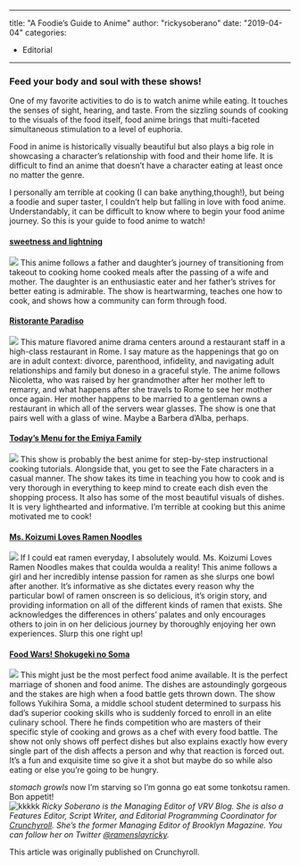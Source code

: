 
---
title: "A Foodie’s Guide to Anime"
author: "rickysoberano"
date: "2019-04-04"
categories:
- Editorial
---

### Feed your body and soul with these shows!

One of my favorite activities to do is to watch anime while eating. It touches the senses of sight, hearing, and taste. From the sizzling sounds of cooking to the visuals of the food itself, food anime brings that multi-faceted simultaneous stimulation to a level of euphoria.

Food in anime is historically visually beautiful but also plays a big role in showcasing a character’s relationship with food and their home life. It is difficult to find an anime that doesn’t have a character eating at least once no matter the genre.

I personally am terrible at cooking (I can bake anything,though!), but being a foodie and super taster, I couldn’t help but falling in love with food anime. Understandably, it can be difficult to know where to begin your food anime journey. So this is your guide to food anime to watch!

#### [**sweetness and lightning**](https://vrv.co/series/GY2PW408Y/sweetness-lightning)
![](https://lh5.googleusercontent.com/lm18JEQETjrtR9eMsAnbgsVVnHI-p4lasXb9KaR7B3OFaFq5XDJ88LomgJ-uqIFpTK7jH5fek5WGlsfs0hsl_gtPeU_LQAloVfH4Y_fhC5mgItonbqi89ZSUULYiR9PmNB2p-0Q)
This anime follows a father and daughter’s journey of transitioning from takeout to cooking home cooked meals after the passing of a wife and mother. The daughter is an enthusiastic eater and her father’s strives for better eating is admirable. The show is heartwarming, teaches one how to cook, and shows how a community can form through food.

#### [**Ristorante Paradiso**](https://vrv.co/series/G6X0JEM8Y/Ristorante-Paradiso)
![](https://lh3.googleusercontent.com/Fmj3HQcrgq3beXmkeF7qBwNMBfOZ_qRfjacuZbdConG_1Y6lxKiBcfCnVQzh1ynUm42RtaYsiRFsRHzC2aMcVFENaelzLvGBE_-lEXMM6fd0Mi-n9YmOnnBXKtw027BnuE1Iljs)
This mature flavored anime drama centers around a restaurant staff in a high-class restaurant in Rome. I say mature as the happenings that go on are in adult context: divorce, parenthood, infidelity, and navigating adult relationships and family but doneso in a graceful style. The anime follows Nicoletta, who was raised by her grandmother after her mother left to remarry, and what happens after she travels to Rome to see her mother once again. Her mother happens to be married to a gentleman owns a restaurant in which all of the servers wear glasses. The show is one that pairs well with a glass of wine. Maybe a Barbera d’Alba, perhaps.

#### [**Today’s Menu for the Emiya Family**](https://vrv.co/series/GRP8KG9VR/Todays-Menu-for-the-Emiya-Family)
![](https://lh5.googleusercontent.com/DSTDsM-mMYs6iWW3oqBCIrB2Knvwcn0heCJFUfyVhc_-EgL6h8pyrWMl8_ddhiaRCxSu2qN5CyGbwijrwqC1S_k5uwDpnd2SWvxoe_mi3Ml_cOEJ_6Wld6Xqax6ZnYWUsmSloCI)
This show is probably the best anime for step-by-step instructional cooking tutorials. Alongside that, you get to see the Fate characters in a casual manner. The show takes its time in teaching you how to cook and is very thorough in everything to keep mind to create each dish even the shopping process. It also has some of the most beautiful visuals of dishes. It is very lighthearted and informative. I’m terrible at cooking but this anime motivated me to cook!

#### [**Ms. Koizumi Loves Ramen Noodles**](https://vrv.co/series/G675XDGNR/Ms-Koizumi-Loves-Ramen-Noodles)
![](https://lh5.googleusercontent.com/JdnXmWRZPWuTMVKStiqHmwrdfMxSkpWWFVP5-bEqsReBjy0a-s6UXFXm9by4AvEQj9Xm4w7cFaJ16jdDbtyk6pb8g62kH_rl4na1vzNGh5ovzjqC_BK0-tyQZw2T2Ja0eHttXb4)
If I could eat ramen everyday, I absolutely would. Ms. Koizumi Loves Ramen Noodles makes that coulda woulda a reality! This anime follows a girl and her incredibly intense passion for ramen as she slurps one bowl after another. It’s informative as she dictates every reason why the particular bowl of ramen onscreen is so delicious, it’s origin story, and providing information on all of the different kinds of ramen that exists. She acknowledges the differences in others’ palates and only encourages others to join in on her delicious journey by thoroughly enjoying her own experiences. Slurp this one right up!

#### [**Food Wars! Shokugeki no Soma**](https://vrv.co/series/G6GG91P26/Food-Wars-Shokugeki-no-Soma)
![](https://lh4.googleusercontent.com/Ibzh5WWrtehPMnTTs3ue98wtREzxn3R3kU_0e9FdVBCjbluU6dzT5BwSe7o4jZzu7TBWZUBnpeyxyBEOo4SZaHhFTmL9WKOqWUFpEUKcWxcw6NWDGjBr1wU754neK8jAiC-SYT4)
This might just be the most perfect food anime available. It is the perfect marriage of shonen and food anime. The dishes are astoundingly gorgeous and the stakes are high when a food battle gets thrown down. The show follows Yukihira Soma, a middle school student determined to surpass his dad’s superior cooking skills who is suddenly forced to enroll in an elite culinary school. There he finds competition who are masters of their specific style of cooking and grows as a chef with every food battle. The show not only shows off perfect dishes but also explains exactly how every single part of the dish affects a person and why that reaction is forced out. It’s a fun and exquisite time so give it a shot but maybe do so while also eating or else you’re going to be hungry.

*stomach growls* now I&#8217;m starving so I&#8217;m gonna go eat some tonkotsu ramen. Bon appetit!  
![kkkkk](https://i0.wp.com/img1.ak.crunchyroll.com/i/spire2/7de9787ad272f4c800b04df71252b5ec1554424508_full.jpg?w=1170&#038;ssl=1)
*Ricky Soberano is the Managing Editor of VRV Blog. She is also a Features Editor, Script Writer, and Editorial Programming Coordinator for [Crunchyroll](https://www.crunchyroll.com/newsfeed/writer/rickypatriciasoberano). She’s the former Managing Editor of Brooklyn Magazine. You can follow her on Twitter [@ramenslayricky](https://twitter.com/ramenslayricky).*

This article was originally published on Crunchyroll.
